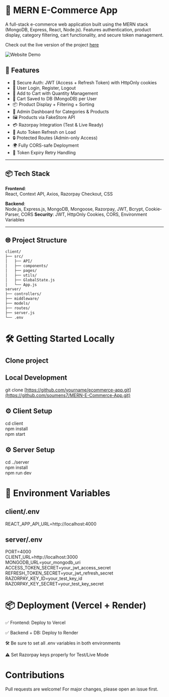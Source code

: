 # 🛒 MERN E-Commerce App

A full-stack e-commerce web application built using the MERN stack (MongoDB, Express, React, Node.js). Features authentication, product display, category filtering, cart functionality, and secure token management.

Check out the live version of the project [here](https://mern-e-commerce-app-tau.vercel.app/)

![Website Demo](https://media0.giphy.com/media/v1.Y2lkPTc5MGI3NjExcHIwbzA3czh1enBkbnJrMG5zbXQxZGFqMmpuNjI4MHJnbWljdTg0biZlcD12MV9pbnRlcm5hbF9naWZfYnlfaWQmY3Q9Zw/y7zHv3IM2uy9yBIOiG/giphy.gif)

## 🚀 Features

- 🔐 Secure Auth: JWT (Access + Refresh Token) with HttpOnly cookies
- 👤 User Login, Register, Logout
- 🛒 Add to Cart with Quantity Management
- 💾 Cart Saved to DB (MongoDB) per User
- 📦 Product Display + Filtering + Sorting
- 📁 Admin Dashboard for Categories & Products
- 🖼️ Products via FakeStore API
- 💳 Razorpay Integration (Test & Live Ready)
- 🔄 Auto Token Refresh on Load
- 🔒 Protected Routes (Admin-only Access)
- 🌍 Fully CORS-safe Deployment
- 🧪 Token Expiry Retry Handling

---

## 📦 Tech Stack

**Frontend**:  
React, Context API, Axios, Razorpay Checkout, CSS

**Backend**:  
Node.js, Express.js, MongoDB, Mongoose, Razorpay, JWT, Bcrypt, Cookie-Parser, CORS
**Security**: JWT, HttpOnly Cookies, CORS, Environment Variables

---

## 🌐 Project Structure

```txt
client/
├── src/
│   ├── API/
│   ├── components/
│   ├── pages/
│   ├── utils/
│   ├── GlobalState.js
│   └── App.js
server/
├── controllers/
├── middleware/
├── models/
├── routes/
├── server.js
└── .env
```

# 🛠️ Getting Started Locally

## Clone project

## Local Development

git clone [https://github.com/yourname/ecommerce-app.git](https://github.com/soumens7/MERN-E-Commerce-App.git)

## ⚙️ Client Setup

cd client  
npm install  
npm start

## ⚙️ Server Setup

cd ../server  
npm install  
npm run dev

# 🔐 Environment Variables

## client/.env

REACT_APP_API_URL=http://localhost:4000

## server/.env

PORT=4000  
CLIENT_URL=http://localhost:3000  
MONGODB_URL=your_mongodb_uri  
ACCESS_TOKEN_SECRET=your_jwt_access_secret  
REFRESH_TOKEN_SECRET=your_jwt_refresh_secret  
RAZORPAY_KEY_ID=your_test_key_id  
RAZORPAY_KEY_SECRET=your_test_key_secret

# 📦 Deployment (Vercel + Render)

✅ Frontend: Deploy to Vercel

✅ Backend + DB: Deploy to Render

🛠️ Be sure to set all .env variables in both environments

⚠️ Set Razorpay keys properly for Test/Live Mode

# Contributions

Pull requests are welcome! For major changes, please open an issue first.
